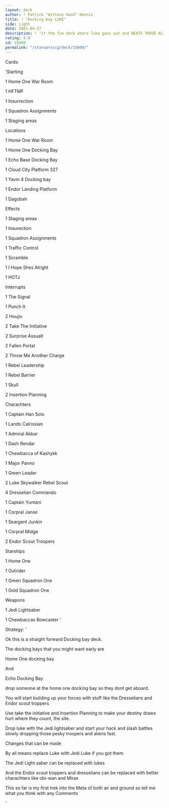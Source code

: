 ```yaml
---
layout: deck
author: ! Patrick "Wittens Hand" Dennis
title: ! "Docking bay LUKE"
side: Light
date: 2001-04-27
description: ! "it the fun deck where luke goes out and BEATS THOSE ALIENS. Littel weak against BHBM"
rating: 4.0
id: 15609
permalink: "/starwarsccg/deck/15609/"
---
```

Cards: 

'Starting

1 Home One War Room

1 HFTMF

1 Insurrection

1 Squadron Assignments

1 Staging areas


Locations

1 Home One War Room

1 Home One Docking Bay

1 Echo Base Docking Bay

1 Cloud City Platform 327

1 Yavin 4 Docking bay

1 Endor Landing Platform

1 Dagobah


Effects

1 Staging areas

1 Insurection

1 Squadron Assignments

1 Traffic Control

1 Scramble

1 I Hope Shes Alright

1 HOTJ


Interrupts

1 The Signal

1 Punch It

2 Houjix

2 Take The Initiative

2 Surprise Assualt

2 Fallen Portal

2 Throw Me Another Charge

1 Rebel Leadership

1 Rebel Barrier

1 Skull

2 Insertion Planning


Charachters

1 Captain Han Solo

1 Lando Calrissian

1 Admiral Akbar

1 Dash Rendar

1 Chewbacca of Kashykk

1 Major Panno

1 Green Leader

2 Luke Skywalker Rebel Scout

4 Dresselian Commando

1 Captain Yuntani

1 Corpral Janse

1 Seargent Junkin

1 Corpral Midge

2 Endor Scout Troopers


Starships

1 Home One

1 Outrider

1 Green Squadron One

1 Gold Squadron One


Weapons

1 Jedi Lightsaber

1 Chewbaccas Bowcaster '

Strategy: '

Ok this is a straight forward Docking bay deck.

The docking bays that you might want early are

Home One docking bay

And

Echo Docking Bay


drop someone at the home one docking bay so they dont get aboard.

You will start building up your forces with stuff like the Dresselians and Endor scout troppers

Use take the initiative and Insertion Planning to make your destiny draws hurt where they count, the site.

Drop luke with the Jedi lightsaber and start your hack and slash battles slowly dropping those pesky troopers and aliens fast.


Changes that can be made

By all means replace Luke with Jedi Luke if you got them

The Jedi Light saber can be replaced with lukes

And the Endor scout troppers and dresselians can be replaced with better charachters like obi-wan and Mirax

This so far is my first trek into the Meta of both air and ground so tell me what you think with any Comments

'
